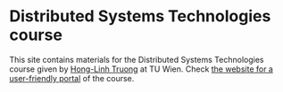 # Distributed Systems Technologies course
 

This site contains materials for the Distributed Systems Technologies course given by [Hong-Linh Truong](https://users.aalto.fi/~truongh4/) at TU Wien. 
Check [the website for a user-friendly portal](https://linhsolar.github.io/dst) of the course.  
 
